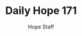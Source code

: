 ---
image: /assets/img/daily-hope-default-artwork.png
title: Daily Hope 171
number: 171
categories:
  - Daily Hope
author: Hope Staff
notes: Daily Hope 171
embed: >-
  <iframe style="border-radius:12px" src="https://open.spotify.com/embed/episode/004JYKWGwI2uUakSTJJvkD?utm_source=generator" width="100%" height="352" frameBorder="0" allowfullscreen="" allow="autoplay; clipboard-write; encrypted-media; fullscreen; picture-in-picture" loading="lazy"></iframe>
---